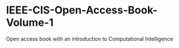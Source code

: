 # IEEE-CIS-Open-Access-Book-Volume-1
Open access book with an introduction to Computational Intelligence
